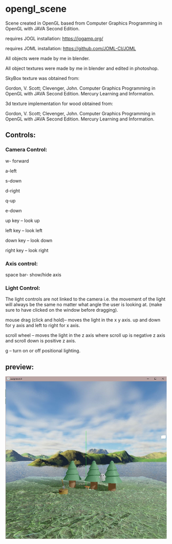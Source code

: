 # opengl_scene

Scene created in OpenGL based from Computer Graphics Programming in OpenGL with JAVA Second Edition. 

requires JOGL installation:
https://jogamp.org/

requires JOML installation:
https://github.com/JOML-CI/JOML

All objects were made by me in blender.

All object textures were made by me in blender and edited in photoshop.

SkyBox texture was obtained from:

Gordon, V. Scott; Clevenger, John. Computer Graphics Programming in OpenGL with JAVA Second Edition. Mercury Learning and Information.

3d texture implementation for wood obtained from:

Gordon, V. Scott; Clevenger, John. Computer Graphics Programming in OpenGL with JAVA Second Edition. Mercury Learning and Information.


## Controls:

### Camera Control:

w- forward

a-left 

s-down 

d-right 

q-up 

e-down 

up key – look up 

left key – look left 

down key – look down 

right key – look right 

### Axis control:

space bar- show/hide axis 

### Light Control:

The light controls are not linked to the camera i.e. the movement of the light will always be the 
same no matter what angle the user is looking at. (make sure to have clicked on the window before dragging).

mouse drag (click and hold)– moves the light in the x y axis. up and down for y axis and left to right for x axis.

scroll wheel – moves the light in the z axis where scroll up is negative z axis and scroll down is positive z axis. 

g – turn on or off positional lighting. 

## preview:

![ScreenShot](https://github.com/JacobHN/opengl_scene/blob/master/a4%20pictures/assignment4pic1.JPG)
